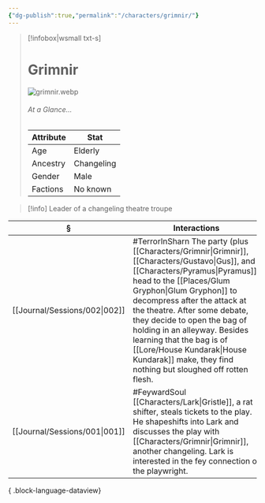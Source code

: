 ```yaml
---
{"dg-publish":true,"permalink":"/characters/grimnir/"}
---
```


> [!infobox|wsmall txt-s]
> # Grimnir
> ![grimnir.webp](/img/user/z_attachments/grimnir.webp) 
> ###### At a Glance...
> | Attribute | Stat |
> | ---- | ---- |
> | Age | Elderly |
> | Ancestry | Changeling |
> | Gender | Male |
> | Factions | No known |

>[!info] Leader of a changeling theatre troupe

| §                                | Interactions                                                                                                                                                                                                                                                                                                                                       |
| -------------------------------- | -------------------------------------------------------------------------------------------------------------------------------------------------------------------------------------------------------------------------------------------------------------------------------------------------------------------------------------------------- |
| [[Journal/Sessions/002\|002]] | #TerrorInSharn The party (plus [[Characters/Grimnir\|Grimnir]], [[Characters/Gustavo\|Gus]], and [[Characters/Pyramus\|Pyramus]]) head to the [[Places/Glum Gryphon\|Glum Gryphon]] to decompress after the attack at the theatre. After some debate, they decide to open the bag of holding in an alleyway. Besides learning that the bag is of [[Lore/House Kundarak\|House Kundarak]] make, they find nothing but sloughed off rotten flesh. |
| [[Journal/Sessions/001\|001]] | #FeywardSoul [[Characters/Lark\|Gristle]], a rat shifter, steals tickets to the play. He shapeshifts into Lark and discusses the play with [[Characters/Grimnir\|Grimnir]], another changeling. Lark is interested in the fey connection of the playwright.                                                                                                                       |

{ .block-language-dataview}